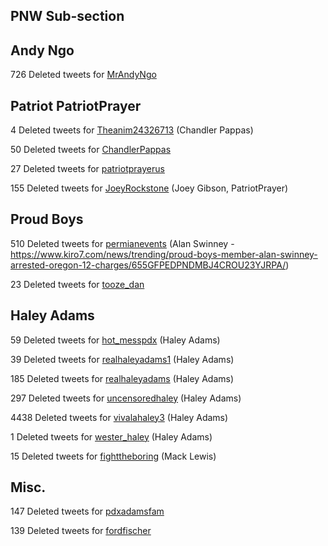 ## PNW Sub-section


## Andy Ngo

726 Deleted tweets for [MrAndyNgo](mrandyngo.md)

## Patriot PatriotPrayer

4 Deleted tweets for [Theanim24326713](theanim24326713-deleted.md) (Chandler Pappas)

50 Deleted tweets for [ChandlerPappas](chandlerpappas.md)

27 Deleted tweets for [patriotprayerus](patriotprayerus-deleted.md)

155 Deleted tweets for [JoeyRockstone](joeyrockstone-deleted.md) (Joey Gibson, PatriotPrayer)


## Proud Boys

510 Deleted tweets for [permianevents](permianevents-deleted.md) (Alan Swinney - https://www.kiro7.com/news/trending/proud-boys-member-alan-swinney-arrested-oregon-12-charges/655GFPEDPNDMBJ4CROU23YJRPA/)

23 Deleted tweets for [tooze_dan](tooze_dan.md)

 
## Haley Adams

59 Deleted tweets for [hot_messpdx](hot_messpdx-deleted.md) (Haley Adams)

39 Deleted tweets for [realhaleyadams1](realhaleyadams1-deleted.md) (Haley Adams)

185 Deleted tweets for [realhaleyadams](realhaleyadams-deleted.md) (Haley Adams)

297 Deleted tweets for [uncensoredhaley](uncensoredhaley-deleted.md) (Haley Adams)

4438 Deleted tweets for [vivalahaley3](vivalahaley3-deleted.md) (Haley Adams)

1 Deleted tweets for [wester_haley](wester_haley-deleted.md) (Haley Adams)
 
15 Deleted tweets for [fighttheboring](fighttheboring-deleted.md) (Mack Lewis)
 
## Misc.
 
147 Deleted tweets for [pdxadamsfam](pdxadamsfam-deleted.md)

139 Deleted tweets for [fordfischer](fordfischer-deleted.md)
 

 
